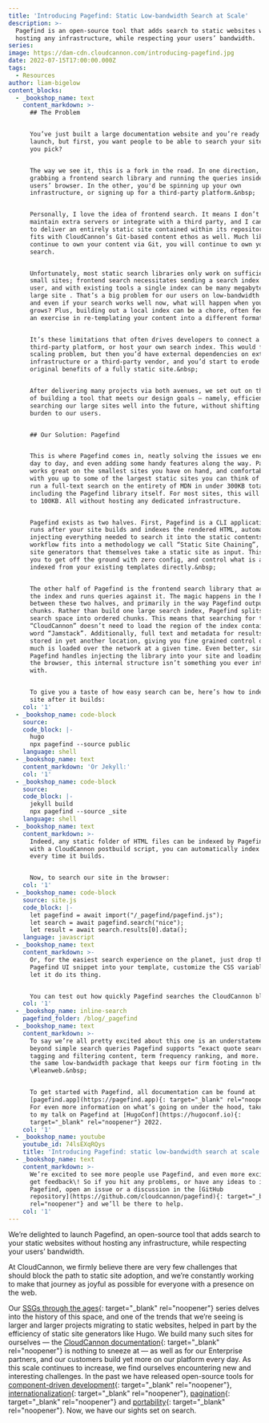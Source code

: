 ```yaml
---
title: 'Introducing Pagefind: Static Low-bandwidth Search at Scale'
description: >-
  Pagefind is an open-source tool that adds search to static websites without
  hosting any infrastructure, while respecting your users’ bandwidth.
series:
image: https://dam-cdn.cloudcannon.com/introducing-pagefind.jpg
date: 2022-07-15T17:00:00.000Z
tags:
  - Resources
author: liam-bigelow
content_blocks:
  - _bookshop_name: text
    content_markdown: >-
      ## The Problem


      You’ve just built a large documentation website and you’re ready to
      launch, but first, you want people to be able to search your site. What do
      you pick?


      The way we see it, this is a fork in the road. In one direction, you’d be
      grabbing a frontend search library and running the queries inside your
      users’ browser. In the other, you'd be spinning up your own
      infrastructure, or signing up for a third-party platform.&nbsp;


      Personally, I love the idea of frontend search. It means I don’t have to
      maintain extra servers or integrate with a third party, and I can continue
      to deliver an entirely static site contained within its repository. It
      fits with CloudCannon’s Git-based content ethos as well. Much like how you
      continue to own your content via Git, you will continue to own your
      search.


      Unfortunately, most static search libraries only work on sufficiently
      small sites; frontend search necessitates sending a search index to the
      user, and with existing tools a single index can be many megabytes for a
      large site . That’s a big problem for our users on low-bandwidth devices,
      and even if your search works well now, what will happen when your site
      grows? Plus, building out a local index can be a chore, often feeling like
      an exercise in re-templating your content into a different format.&nbsp;


      It’s these limitations that often drives developers to connect a
      third-party platform, or host your own search index. This would fix your
      scaling problem, but then you’d have external dependencies on extra
      infrastructure or a third-party vendor, and you’d start to erode the
      original benefits of a fully static site.&nbsp;


      After delivering many projects via both avenues, we set out on the journey
      of building a tool that meets our design goals — namely, efficiently
      searching our large sites well into the future, without shifting the
      burden to our users.


      ## Our Solution: Pagefind


      This is where Pagefind comes in, neatly solving the issues we encounter
      day to day, and even adding some handy features along the way. Pagefind
      works great on the smallest sites you have on hand, and comfortably scales
      with you up to some of the largest static sites you can think of — we can
      run a full-text search on the entirety of MDN in under 300KB total,
      including the Pagefind library itself. For most sites, this will be closer
      to 100KB. All without hosting any dedicated infrastructure.


      Pagefind exists as two halves. First, Pagefind is a CLI application that
      runs after your site builds and indexes the rendered HTML, automatically
      injecting everything needed to search it into the static contents. This
      workflow fits into a methodology we call “Static Site Chaining”, static
      site generators that themselves take a static site as input. This allows
      you to get off the ground with zero config, and control what is and isn’t
      indexed from your existing templates directly.&nbsp;


      The other half of Pagefind is the frontend search library that accesses
      the index and runs queries against it. The magic happens in the handoff
      between these two halves, and primarily in the way Pagefind outputs index
      chunks. Rather than build one large search index, Pagefind splits the
      search space into ordered chunks. This means that searching for the word
      “CloudCannon” doesn’t need to load the region of the index containing the
      word “Jamstack”. Additionally, full text and metadata for results are
      stored in yet another location, giving you fine grained control over how
      much is loaded over the network at a given time. Even better, since
      Pagefind handles injecting the library into your site and loading it in
      the browser, this internal structure isn’t something you ever interface
      with.


      To give you a taste of how easy search can be, here’s how to index a Hugo
      site after it builds:
    col: '1'
  - _bookshop_name: code-block
    source:
    code_block: |-
      hugo
      npx pagefind --source public 
    language: shell
  - _bookshop_name: text
    content_markdown: 'Or Jekyll:'
    col: '1'
  - _bookshop_name: code-block
    source:
    code_block: |-
      jekyll build
      npx pagefind --source _site 
    language: shell
  - _bookshop_name: text
    content_markdown: >-
      Indeed, any static folder of HTML files can be indexed by Pagefind. And
      with a CloudCannon postbuild script, you can automatically index your site
      every time it builds.


      Now, to search our site in the browser:
    col: '1'
  - _bookshop_name: code-block
    source: site.js
    code_block: |-
      let pagefind = await import("/_pagefind/pagefind.js");
      let search = await pagefind.search("nice");
      let result = await search.results[0].data();
    language: javascript
  - _bookshop_name: text
    content_markdown: >-
      Or, for the easiest search experience on the planet, just drop the
      Pagefind UI snippet into your template, customize the CSS variables, and
      let it do its thing.


      You can test out how quickly Pagefind searches the CloudCannon blog below:
    col: '1'
  - _bookshop_name: inline-search
    pagefind_folder: /blog/_pagefind
  - _bookshop_name: text
    content_markdown: >-
      To say we’re all pretty excited about this one is an understatement. Plus,
      beyond simple search queries Pagefind supports “exact quote searches”,
      tagging and filtering content, term frequency ranking, and more. All in
      the same low-bandwidth package that keeps our firm footing in the
      \#leanweb.&nbsp;


      To get started with Pagefind, all documentation can be found at
      [pagefind.app](https://pagefind.app){: target="_blank" rel="noopener"}.
      For even more information on what’s going on under the hood, take a listen
      to my talk on Pagefind at [HugoConf](https://hugoconf.io){:
      target="_blank" rel="noopener"} 2022.
    col: '1'
  - _bookshop_name: youtube
    youtube_id: 74lsEXqRQys
    title: 'Introducing Pagefind: static low-bandwidth search at scale'
  - _bookshop_name: text
    content_markdown: >-
      We’re excited to see more people use Pagefind, and even more excited to
      get feedback\! So if you hit any problems, or have any ideas to improve
      Pagefind, open an issue or a discussion in the [GitHub
      repository](https://github.com/cloudcannon/pagefind){: target="_blank"
      rel="noopener"} and we’ll be there to help.
    col: '1'
---
```

We’re delighted to launch Pagefind, an open-source tool that adds search to your static websites without hosting any infrastructure, while respecting your users’ bandwidth.

At CloudCannon, we firmly believe there are very few challenges that should block the path to static site adoption, and we’re constantly working to make that journey as joyful as possible for everyone with a presence on the web.

Our [SSGs through the ages](https://cloudcannon.comhttps://cloudcannon.com/blog/ssg-history-1-before-jekyll/){: target="_blank" rel="noopener"} series delves into the history of this space, and one of the trends that we’re seeing is larger and larger projects migrating to static websites, helped in part by the efficiency of static site generators like Hugo. We build many such sites for ourselves — the [CloudCannon documentation](https://cloudcannon.com/documentation/){: target="_blank" rel="noopener"} is nothing to sneeze at — as well as for our Enterprise partners, and our customers build yet more on our platform every day. As this scale continues to increase, we find ourselves encountering new and interesting challenges. In the past we have released open-source tools for [component-driven development](https://github.com/CloudCannon/bookshop){: target="_blank" rel="noopener"}, [internationalization](https://github.com/CloudCannon/rosey){: target="_blank" rel="noopener"}, [pagination](https://github.com/CloudCannon/pagebreak){: target="_blank" rel="noopener"} and [portability](https://github.com/CloudCannon/reseed){: target="_blank" rel="noopener"}. Now, we have our sights set on search.